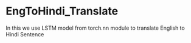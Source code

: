 # EngToHindi_Translate
In this we use LSTM model from torch.nn module to translate English to Hindi Sentence
